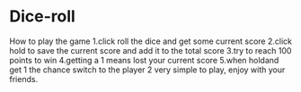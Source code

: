 # Dice-roll
How to play the game
1.click roll the dice and get some current score
2.click hold to save the current score and add it to the total score
3.try to reach 100 points to win
4.getting a 1 means lost your current score 
5.when holdand get 1 the chance switch to the player 2 
very simple to play, enjoy with your friends.

